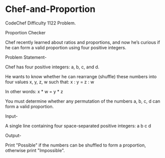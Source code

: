 # Chef-and-Proportion
CodeChef Difficulty 1122 Problem. 

Proportion Checker

Chef recently learned about ratios and proportions, and now he’s curious if he can form a valid proportion using four positive integers.

Problem Statement-

Chef has four positive integers: a, b, c, and d.

He wants to know whether he can rearrange (shuffle) these numbers into four values x, y, z, w such that:
x : y = z : w

In other words: 
x * w = y * z

You must determine whether any permutation of the numbers a, b, c, d can form a valid proportion.

Input-

A single line containing four space-separated positive integers: a b c d

Output- 

Print "Possible" if the numbers can be shuffled to form a proportion, otherwise print "Impossible".
